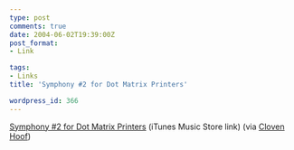```yaml
---
type: post
comments: true
date: 2004-06-02T19:39:00Z
post_format:
- Link

tags:
- Links
title: 'Symphony #2 for Dot Matrix Printers'

wordpress_id: 366
---
```


[Symphony #2 for Dot Matrix Printers](http://phobos.apple.com/WebObjects/MZStore.woa/wa/viewAlbum?playlistId=5206087) (iTunes Music Store link) (via [Cloven Hoof](http://www.clovenhoof.net))
